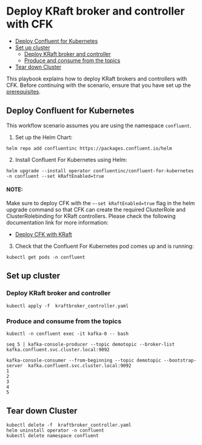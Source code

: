 # Deploy KRaft broker and controller with CFK


- [Deploy Confluent for Kubernetes](#deploy-confluent-for-kubernetes)
- [Set up cluster](#set-up-cluster)
  * [Deploy KRaft broker and controller](#deploy-kraft-broker-and-controller)
  * [Produce and consume from the topics](#produce-and-consume-from-the-topics)
- [Tear down Cluster](#tear-down-cluster)

This playbook explains how to deploy KRaft brokers and controllers with CFK. Before continuing with the scenario, ensure that you have set up the
[prerequisites](/README.md#prerequisites).

## Deploy Confluent for Kubernetes

This workflow scenario assumes you are using the namespace `confluent`.

1. Set up the Helm Chart:

```
helm repo add confluentinc https://packages.confluent.io/helm
```

2. Install Confluent For Kubernetes using Helm:

```
helm upgrade --install operator confluentinc/confluent-for-kubernetes -n confluent --set kRaftEnabled=true
```
#### NOTE:  
Make sure to deploy CFK with the `–-set kRaftEnabled=true` flag in the helm upgrade command so that CFK can create the required ClusterRole and ClusterRolebinding for KRaft controllers. Please check the following documentation link for more information: 

- [Deploy CFK with KRaft](https://docs.confluent.io/operator/current/co-deploy-cfk.html#deploy-co-with-kraft)
                

3. Check that the Confluent For Kubernetes pod comes up and is running:

```
kubectl get pods -n confluent
```

## Set up cluster

### Deploy KRaft broker and controller

    kubectl apply -f  kraftbroker_controller.yaml

### Produce and consume from the topics
```
kubectl -n confluent exec -it kafka-0 -- bash

seq 5 | kafka-console-producer --topic demotopic --broker-list kafka.confluent.svc.cluster.local:9092

kafka-console-consumer --from-beginning --topic demotopic --bootstrap-server  kafka.confluent.svc.cluster.local:9092
1
2
3
4
5
```

## Tear down Cluster
    kubectl delete -f  kraftbroker_controller.yaml
    helm uninstall operator -n confluent
    kubectl delete namespace confluent
